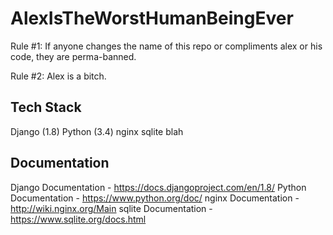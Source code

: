 # AlexIsTheWorstHumanBeingEver


Rule #1: If anyone changes the name of this repo or compliments alex or his code, they are perma-banned.

Rule #2: Alex is a bitch.


## Tech Stack
Django (1.8)
Python (3.4)
nginx
sqlite
blah

## Documentation
Django Documentation - https://docs.djangoproject.com/en/1.8/
Python Documentation - https://www.python.org/doc/
nginx Documentation - http://wiki.nginx.org/Main
sqlite Documentation - https://www.sqlite.org/docs.html
